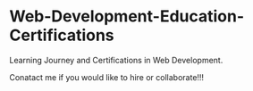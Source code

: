 # Web-Development-Education-Certifications

Learning Journey and Certifications in Web Development.

Conatact me if you would like to hire or collaborate!!!

